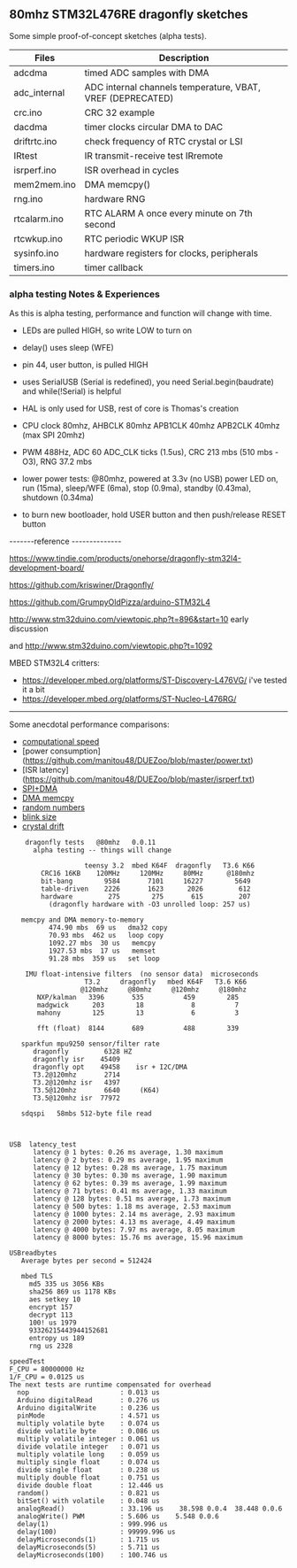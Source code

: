 ##  80mhz STM32L476RE dragonfly sketches

Some simple proof-of-concept sketches (alpha tests).

Files | Description
---|---
adcdma | timed ADC samples with DMA
adc_internal | ADC internal channels temperature, VBAT, VREF (DEPRECATED)
crc.ino	|   CRC 32 example
dacdma  | timer clocks circular DMA to DAC
driftrtc.ino | check frequency of RTC crystal or LSI
IRtest  | IR transmit-receive test IRremote
isrperf.ino  | ISR overhead in cycles
mem2mem.ino  | DMA memcpy()
rng.ino      | hardware RNG
rtcalarm.ino  | RTC ALARM A once every minute on 7th second
rtcwkup.ino  | RTC periodic WKUP ISR
sysinfo.ino      | hardware registers for clocks, peripherals
timers.ino   | timer callback

### alpha testing Notes & Experiences

As this is alpha testing, performance and function will change with time.

* LEDs are pulled HIGH, so write LOW to turn on

* delay() uses sleep (WFE)

* pin 44, user button, is pulled HIGH

* uses SerialUSB (Serial is redefined), you need Serial.begin(baudrate) and while(!Serial) is helpful

* HAL is only used for USB, rest of core is Thomas's creation 

* CPU clock 80mhz, AHBCLK 80mhz  APB1CLK 40mhz  APB2CLK 40mhz (max SPI 20mhz)

* PWM 488Hz, ADC 60 ADC_CLK ticks (1.5us), CRC 213 mbs (510 mbs -O3), RNG 37.2 mbs

* lower power tests: @80mhz, powered at 3.3v (no USB) power LED on, run (15ma), sleep/WFE (6ma), stop (0.9ma), standby (0.43ma), shutdown (0.34ma)

* to burn new bootloader, hold USER button and then push/release RESET button


-------reference --------------

https://www.tindie.com/products/onehorse/dragonfly-stm32l4-development-board/

https://github.com/kriswiner/Dragonfly/

https://github.com/GrumpyOldPizza/arduino-STM32L4

http://www.stm32duino.com/viewtopic.php?t=896&start=10 early discussion

and http://www.stm32duino.com/viewtopic.php?t=1092

MBED STM32L4 critters:
* https://developer.mbed.org/platforms/ST-Discovery-L476VG/ i've tested it a bit
* https://developer.mbed.org/platforms/ST-Nucleo-L476RG/

------------------------------------

Some anecdotal performance comparisons:

* [computational speed](https://github.com/manitou48/DUEZoo/blob/master/perf.txt)
* [power consumption] (https://github.com/manitou48/DUEZoo/blob/master/power.txt)
* [ISR latency] (https://github.com/manitou48/DUEZoo/blob/master/isrperf.txt)
* [SPI+DMA](https://github.com/manitou48/DUEZoo/blob/master/SPIperf.txt)
* [DMA memcpy](https://github.com/manitou48/DUEZoo/blob/master/mem2mem.txt)
* [random numbers](https://github.com/manitou48/DUEZoo/blob/master/RNGperf.txt)
* [blink size](https://github.com/manitou48/DUEZoo/blob/master/blinksize.txt)
* [crystal drift](https://github.com/manitou48/crystals/blob/master/crystals.txt)


```
    dragonfly tests   @80mhz   0.0.11
      alpha testing -- things will change

                   teensy 3.2  mbed K64F  dragonfly   T3.6 K66
        CRC16 16KB    120MHz     120MHz     80MHz      @180mhz
        bit-bang        9584       7101     16227        5649
        table-driven    2226       1623      2026         612
        hardware         275        275       615         207
		  (dragonfly hardware with -O3 unrolled loop: 257 us)

   memcpy and DMA memory-to-memory
          474.90 mbs  69 us   dma32 copy
          70.93 mbs  462 us   loop copy
          1092.27 mbs  30 us   memcpy
          1927.53 mbs  17 us   memset
          91.28 mbs  359 us   set loop

    IMU float-intensive filters  (no sensor data)  microseconds
                   T3.2     dragonfly   mbed K64F   T3.6 K66
                  @120mhz     @80mhz     @120mhz     @180mhz
       NXP/kalman   3396       535          459        285
       madgwick      203        18            8          7
       mahony        125        13            6          3
   
       fft (float)  8144       689          488        339

   sparkfun mpu9250 sensor/filter rate
	  dragonfly         6328 HZ
      dragonfly isr    45409 
      dragonfly opt    49458    isr + I2C/DMA
	  T3.2@120mhz       2714
	  T3.2@120mhz isr   4397
	  T3.5@120mhz       6640     (K64)
	  T3.5@120mhz isr  77972 

   sdqspi   58mbs 512-byte file read



USB  latency_test
      latency @ 1 bytes: 0.26 ms average, 1.30 maximum
      latency @ 2 bytes: 0.29 ms average, 1.95 maximum
      latency @ 12 bytes: 0.28 ms average, 1.75 maximum
      latency @ 30 bytes: 0.30 ms average, 1.90 maximum
      latency @ 62 bytes: 0.39 ms average, 1.99 maximum
      latency @ 71 bytes: 0.41 ms average, 1.33 maximum
      latency @ 128 bytes: 0.51 ms average, 1.73 maximum
      latency @ 500 bytes: 1.18 ms average, 2.53 maximum
      latency @ 1000 bytes: 2.14 ms average, 2.93 maximum
      latency @ 2000 bytes: 4.13 ms average, 4.49 maximum
      latency @ 4000 bytes: 7.97 ms average, 8.05 maximum
      latency @ 8000 bytes: 15.76 ms average, 15.96 maximum

USBreadbytes
   Average bytes per second = 512424

   mbed TLS
     md5 335 us 3056 KBs
     sha256 869 us 1178 KBs
     aes setkey 10
     encrypt 157
     decrypt 113
     100! us 1979
     93326215443944152681
     entropy us 189
     rng us 2328

speedTest 
F_CPU = 80000000 Hz
1/F_CPU = 0.0125 us
The next tests are runtime compensated for overhead
  nop                       : 0.013 us
  Arduino digitalRead       : 0.276 us
  Arduino digitalWrite      : 0.236 us
  pinMode                   : 4.571 us
  multiply volatile byte    : 0.074 us
  divide volatile byte      : 0.086 us
  multiply volatile integer : 0.061 us
  divide volatile integer   : 0.071 us
  multiply volatile long    : 0.059 us
  multiply single float     : 0.074 us
  divide single float       : 0.238 us
  multiply double float     : 0.751 us
  divide double float       : 12.446 us
  random()                  : 0.821 us
  bitSet() with volatile    : 0.048 us
  analogRead()              : 33.196 us    38.598 0.0.4  38.448 0.0.6
  analogWrite() PWM         : 5.606 us    5.548 0.0.6
  delay(1)                  : 999.996 us
  delay(100)                : 99999.996 us
  delayMicroseconds(1)      : 1.715 us
  delayMicroseconds(5)      : 5.711 us
  delayMicroseconds(100)    : 100.746 us


```
